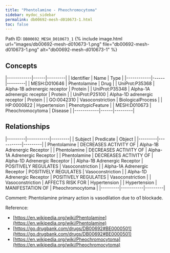 ```yaml
---
title: "Phentolamine - Pheochromocytoma"
sidebar: mydoc_sidebar
permalink: db00692-mesh-d010673-1.html
toc: false 
---
```



Path ID: `DB00692_MESH_D010673_1`
{% include image.html url="images/db00692-mesh-d010673-1.png" file="db00692-mesh-d010673-1.png" alt="db00692-mesh-d010673-1" %}

## Concepts

|------------|------|---------|
| Identifier | Name | Type    |
|------------|------|---------|
| MESH:D010646 | Phentolamine | Drug |
| UniProt:P35368 | Alpha-1B adrenergic receptor | Protein |
| UniProt:P35348 | Alpha-1A adrenergic receptor | Protein |
| UniProt:P25100 | Alpha-1D adrenergic receptor | Protein |
| GO:0042310 | Vasoconstriction | BiologicalProcess |
| HP:0000822 | Hypertension | PhenotypicFeature |
| MESH:D010673 | Pheochromocytoma | Disease |
|------------|------|---------|

## Relationships

|---------|-----------|---------|
| Subject | Predicate | Object  |
|---------|-----------|---------|
| Phentolamine | DECREASES ACTIVITY OF | Alpha-1B Adrenergic Receptor |
| Phentolamine | DECREASES ACTIVITY OF | Alpha-1A Adrenergic Receptor |
| Phentolamine | DECREASES ACTIVITY OF | Alpha-1D Adrenergic Receptor |
| Alpha-1B Adrenergic Receptor | POSITIVELY REGULATES | Vasoconstriction |
| Alpha-1A Adrenergic Receptor | POSITIVELY REGULATES | Vasoconstriction |
| Alpha-1D Adrenergic Receptor | POSITIVELY REGULATES | Vasoconstriction |
| Vasoconstriction | AFFECTS RISK FOR | Hypertension |
| Hypertension | MANIFESTATION OF | Pheochromocytoma |
|---------|-----------|---------|

Comment: Phentolamine primary action is vasodilation due to α1 blockade.

Reference: 
  - [https://en.wikipedia.org/wiki/Phentolamine](https://en.wikipedia.org/wiki/Phentolamine)
  - [https://go.drugbank.com/drugs/DB00692#BE0000501](https://go.drugbank.com/drugs/DB00692#BE0000501)
  - [https://en.wikipedia.org/wiki/Pheochromocytoma](https://en.wikipedia.org/wiki/Pheochromocytoma)
